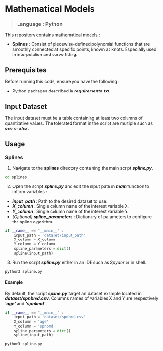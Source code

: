 # Mathematical Models #
> ### Language : Python ###

This repository contains mathematical models :
- **Splines** : Consist of piecewise-defined polynomial functions that are smoothly connected at specific points, known as knots. Especially used in interpolation and curve fitting.

## Prerequisites ##

Before running this code, ensure you have the following :

- Python packages described in ***requirements.txt***.

## Input Dataset ##

The input dataset must be a table containing at least two columns of quantitative values.
The tolerated format in the script are multiple such as ***csv*** or ***xlsx***.

## Usage ##

### Splines ###

1. Navigate to the **splines** directory containing the main script ***spline.py***.
```bash
cd splines
```

2. Open the script ***spline.py*** and edit the input path in ***main*** function to inform variables :
- ***input_path*** : Path to the desired dataset to use.
- ***X_column*** : Single column name of the interest variable X.
- ***Y_column*** : Single column name of the interest variable Y.
- *(Optional)* ***spline_parameters*** : Dictionary of parameters to configure the spline algorithm.
```python
if __name__ == "__main__" :
    input_path = 'dataset/input_path'
    X_column = X_column
    Y_column = Y_column
    spline_parameters = dict()
    spline(input_path)
```

3. Run the script ***spline.py*** either in an IDE such as *Spyder* or in shell.
```bash
python3 spline.py
```
#### Example ####

By default, the script ***spline.py*** target an dataset example located in ***dataset/spnbmd.csv***. Columns names of variables X and Y are respectively ***'age'*** and ***'spnbmd'***.
```python
if __name__ == "__main__" :
    input_path = 'dataset/spnbmd.csv'
    X_column = 'age'
    Y_column = 'spnbmd'
    spline_parameters = dict()
    spline(input_path)
```
```bash
python3 spline.py
```
